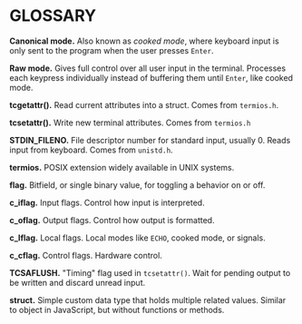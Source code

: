 # GLOSSARY

**Canonical mode.** Also known as _cooked mode_, where keyboard input is only sent to the program when the user presses `Enter`.

**Raw mode.** Gives full control over all user input in the terminal. Processes each keypress individually instead of buffering them until `Enter`, like cooked mode.

**tcgetattr().** Read current attributes into a struct. Comes from `termios.h`.

**tcsetattr().** Write new terminal attributes. Comes from `termios.h`

**STDIN_FILENO.** File descriptor number for standard input, usually 0. Reads input from keyboard. Comes from `unistd.h`.

**termios.** POSIX extension widely available in UNIX systems.

**flag.** Bitfield, or single binary value, for toggling a behavior on or off.

**c_iflag.** Input flags. Control how input is interpreted.

**c_oflag.** Output flags. Control how output is formatted.

**c_lflag.** Local flags. Local modes like `ECHO`, cooked mode, or signals.

**c_cflag.** Control flags. Hardware control.

**TCSAFLUSH.** "Timing" flag used in `tcsetattr()`. Wait for pending output to be written and discard unread input.

**struct.** Simple custom data type that holds multiple related values. Similar to object in JavaScript, but without functions or methods.
